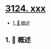 # [3124. xxx](https://github.com/Tdahuyou/TNotes.leetcode/tree/main/notes/3124.%20xxx)

<!-- region:toc -->

- [1. 📝 概述](#1--概述)

<!-- endregion:toc -->

## 1. 📝 概述
